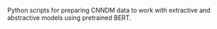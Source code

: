 Python scripts for preparing CNNDM data to work with extractive and abstractive models using pretrained BERT.